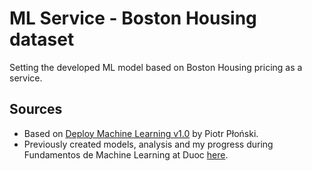 # ML Service - Boston Housing dataset

Setting the developed ML model based on Boston Housing pricing as a service.

## Sources
* Based on [Deploy Machine Learning v1.0](https://www.deploymachinelearning.com) by Piotr Płoński.
* Previously created models, analysis and my progress during Fundamentos de Machine Learning at Duoc [here](https://github.com/Maxibrionest/FMY-Fundamentos-Machine-Learning).
